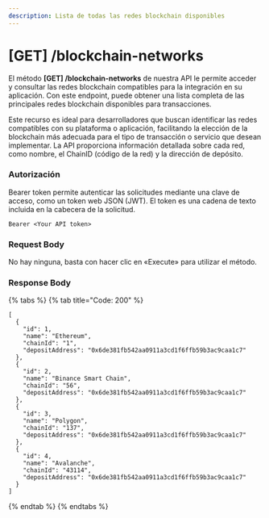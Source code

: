 ```yaml
---
description: Lista de todas las redes blockchain disponibles
---
```


# \[GET] /blockchain-networks

El método **\[GET] /blockchain-networks** de nuestra API le permite acceder y consultar las redes blockchain compatibles para la integración en su aplicación. Con este endpoint, puede obtener una lista completa de las principales redes blockchain disponibles para transacciones.

Este recurso es ideal para desarrolladores que buscan identificar las redes compatibles con su plataforma o aplicación, facilitando la elección de la blockchain más adecuada para el tipo de transacción o servicio que desean implementar. La API proporciona información detallada sobre cada red, como nombre, el ChainID (código de la red) y la dirección de depósito.&#x20;

### Autorización

Bearer token permite autenticar las solicitudes mediante una clave de acceso, como un token web JSON (JWT). El token es una cadena de texto incluida en la cabecera de la solicitud.

```
Bearer <Your API token>
```

### Request Body

No hay ninguna, basta con hacer clic en «Execute» para utilizar el método.

### Response Body

{% tabs %}
{% tab title="Code: 200" %}
```
[
  {
    "id": 1,
    "name": "Ethereum",
    "chainId": "1",
    "depositAddress": "0x6de381fb542aa0911a3cd1f6ffb59b3ac9caa1c7"
  },
  {
    "id": 2,
    "name": "Binance Smart Chain",
    "chainId": "56",
    "depositAddress": "0x6de381fb542aa0911a3cd1f6ffb59b3ac9caa1c7"
  },
  {
    "id": 3,
    "name": "Polygon",
    "chainId": "137",
    "depositAddress": "0x6de381fb542aa0911a3cd1f6ffb59b3ac9caa1c7"
  },
  {
    "id": 4,
    "name": "Avalanche",
    "chainId": "43114",
    "depositAddress": "0x6de381fb542aa0911a3cd1f6ffb59b3ac9caa1c7"
  }
]
```
{% endtab %}
{% endtabs %}
